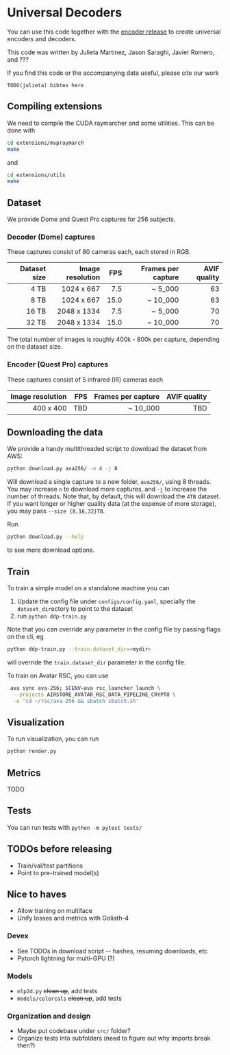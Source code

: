 # Universal Decoders

You can use this code together with the [encoder release](TODO-link) to create universal encoders and decoders.


This code was written by Julieta Martinez, Jason Saraghi, Javier Romero, and ???

If you find this code or the accompanying data useful, please cite our work
```
TODO(julieta) bibtex here
```

## Compiling extensions
We need to compile the CUDA raymarcher and some utilities. This can be done with

```bash
cd extensions/mvpraymarch
make
```
and
```bash
cd extensions/utils
make
```

## Dataset

We provide Dome and Quest Pro captures for 256 subjects.

### Decoder (Dome) captures

These captures consist of 80 cameras each, each stored in RGB.

| Dataset size   | Image resolution  |  FPS   | Frames per capture  | AVIF quality |
| -------------: | ----------------: | -----: | ------------------: | -----------: |
|  4 TB          | 1024 x  667       |  7.5   |  ~ 5_000            | 63           |
|  8 TB          | 1024 x  667       | 15.0   | ~ 10_000            | 63           |
| 16 TB          | 2048 x 1334       |  7.5   |  ~ 5_000            | 70           |  <!-- TODO(julieta): Quality could be higher, we still have space -->
| 32 TB          | 2048 x 1334       | 15.0   | ~ 10_000            | 70           |  <!-- TODO(julieta): Quality could be higher, we still have space -->

The total number of images is roughly 400k - 800k per capture, depending on the dataset size.

### Encoder (Quest Pro) captures

These captures consist of 5 infrared (IR) cameras each

| Image resolution  |  FPS   | Frames per capture  | AVIF quality |
| ----------------: | -----: | ------------------: | -----------: |
| 400 x 400         | TBD    |  ~ 10_000           | TBD          |


## Downloading the data
We provide a handy multithreaded script to download the dataset from AWS:

```bash
python download.py ava256/ -n 4 -j 8
```
Will download a single capture to a new folder, `ava256/`, using 8 threads.
You may increase `n` to download more captures, and `-j` to increase the number of threads.
Note that, by default, this will download the `4TB` dataset. If you want longer or higher
quality data (at the expense of more storage), you may pass `--size {8,16,32}TB`.

Run
```bash
python download.py --help
```
to see more download options.

## Train
To train a simple model on a standalone machine you can
1. Update the config file under `configs/config.yaml`, specially the `dataset_dir`ectory to point to the dataset
2. run `python ddp-train.py`

Note that you can override any parameter in the config file by passing flags on the cli, eg
```bash
python ddp-train.py --train.dataset_dir=<mydir>
```
will override the `train.dataset_dir` parameter in the config file.


<!--NOTE(julieta) delete before releasing -->

To train on Avatar RSC, you can use
```bash
 ava sync ava-256; SCENV=ava rsc_launcher launch \
  --projects AIRSTORE_AVATAR_RSC_DATA_PIPELINE_CRYPTO \
  -e 'cd ~/rsc/ava-256 && sbatch sbatch.sh'
```

## Visualization
To run visualization, you can run
```bash
python render.py
```

## Metrics
TODO

## Tests
You can run tests with `python -m pytest tests/`

## TODOs before releasing
* Train/val/test partitions
* Point to pre-trained model(s)

## Nice to haves
* Allow training on multiface
* Unify losses and metrics with Goliath-4

### Devex
* See TODOs in download script -- hashes, resuming downloads, etc
* Pytorch lightning for multi-GPU (?)

### Models

* `mlp2d.py` ~~clean up~~, add tests
* `models/colorcals` ~~clean up~~, add tests

### Organization and design

* Maybe put codebase under `src/` folder?
* Organize tests into subfolders (need to figure out why imports break then?)

